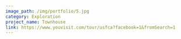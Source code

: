 ```yaml
---
image_path: /img/portfolio/5.jpg
category: Exploration
project_name: Townhouse
link: https://www.youvisit.com/tour/usfca?facebook=1&fromSearch=1
---
```

